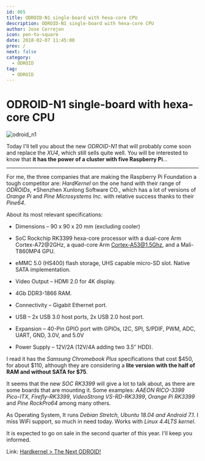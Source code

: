 ```yaml
---
id: 865
title: ODROID-N1 single-board with hexa-core CPU
description: ODROID-N1 single-board with hexa-core CPU
author: Jose Cerrejon
icon: pen-to-square
date: 2018-02-07 11:45:00
prev: /
next: false
category:
  - ODROID
tag:
  - ODROID
---
```


# ODROID-N1 single-board with hexa-core CPU

![odroid_n1](/images/2018/02/n1_01-680x419.jpg)

Today I'll tell you about the new *ODROID-N1* that will probably come soon and replace the *XU4*, which still sells quite well. You will be interested to know that **it has the power of a cluster with five Raspberry Pi**...

- - -
For me, the three companies that are making the Raspberry Pi Foundation a tough competitor are: *HardKernel* on the one hand with their range of *ODROIDs*, *Shenzhen Xunlong Software CO., which has a lot of versions of *Orange Pi* and *Pine Microsystems Inc.* with relative success thanks to their *Pine64*.

About its most relevant specifications:

* Dimensions – 90 x 90 x 20 mm (excluding cooler)

* SoC Rockchip RK3399 hexa-core processor with a dual-core Arm Cortex-A72@2GHz, a quad-core Arm Cortex-A53@1.5Ghz, and a Mali-T860MP4 GPU.

* eMMC 5.0 (HS400) flash storage, UHS capable micro-SD slot. Native SATA implementation.

* Video Output – HDMI 2.0 for 4K display.

* 4Gb DDR3-1866 RAM.

* Connectivity – Gigabit Ethernet port.

* USB – 2x USB 3.0 host ports, 2x USB 2.0 host port.

* Expansion – 40-Pin GPIO port with GPIOs, I2C, SPI, S/PDIF, PWM, ADC, UART, GND, 3.0V, and 5.0V

* Power Supply – 12V/2A (12V/4A adding two 3.5″ HDD).

I read it has the *Samsung Chromebook Plus* specifications that cost $450, for about $110, although they are considering a **lite version with the half of RAM and without SATA for $75**.

It seems that the new *SOC RK3399* will give a lot to talk about, as there are some boards that are mounting it. Some examples: *AAEON RICO-3399 Pico-ITX*, *Firefly-RK3399*, *VideoStrong VS-RD-RK3399*, *Orange Pi RK3399* and *Pine RockPro64* among many others.

As Operating System, It runs *Debian Stretch, Ubuntu 18.04 and Android 7.1*. I miss WiFi support, so much in need today. Works with *Linux 4.4LTS kernel*.

It is expected to go on sale in the second quarter of this year. I'll keep you informed.

Link: [Hardkernel > The Next ODROID!](http://com.odroid.com/sigong/blog/blog_list.php?bid=193)